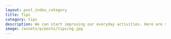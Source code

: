 ```yaml
---
layout: post_index_category
title: Tips
category: tips
description: We can start improving our everyday activities. Here are some tips, tutorial, how-to from experts.
image: /assets/p/posts/tips/og.jpg
---
```

